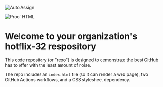 ![Auto Assign](https://github.com/Hotflix-32org/demo-repository/actions/workflows/auto-assign.yml/badge.svg)

![Proof HTML](https://github.com/Hotflix-32org/demo-repository/actions/workflows/proof-html.yml/badge.svg)

# Welcome to your organization's hotflix-32 respository
This code repository (or "repo") is designed to demonstrate the best GitHub has to offer with the least amount of noise.

The repo includes an `index.html` file (so it can render a web page), two GitHub Actions workflows, and a CSS stylesheet dependency.
